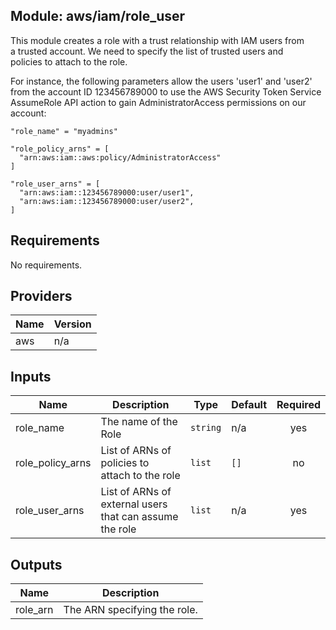 ## Module: aws/iam/role\_user

This module creates a role with a trust relationship with IAM users from  
a trusted account. We need to specify the list of trusted users and  
policies to attach to the role.

For instance, the following parameters allow the users 'user1' and 'user2'  
from the account ID 123456789000 to use the AWS Security Token Service  
AssumeRole API action to gain AdministratorAccess permissions on our account:

```
"role_name" = "myadmins"

"role_policy_arns" = [
  "arn:aws:iam::aws:policy/AdministratorAccess"
]

"role_user_arns" = [
  "arn:aws:iam::123456789000:user/user1",
  "arn:aws:iam::123456789000:user/user2",
]
```

## Requirements

No requirements.

## Providers

| Name | Version |
|------|---------|
| aws | n/a |

## Inputs

| Name | Description | Type | Default | Required |
|------|-------------|------|---------|:--------:|
| role\_name | The name of the Role | `string` | n/a | yes |
| role\_policy\_arns | List of ARNs of policies to attach to the role | `list` | `[]` | no |
| role\_user\_arns | List of ARNs of external users that can assume the role | `list` | n/a | yes |

## Outputs

| Name | Description |
|------|-------------|
| role\_arn | The ARN specifying the role. |

